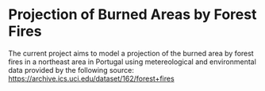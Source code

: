# Projection of Burned Areas by Forest Fires

The current project aims to model a projection of the burned area by forest fires in a northeast area in Portugal using metereological and environmental data provided by the following source: https://archive.ics.uci.edu/dataset/162/forest+fires
